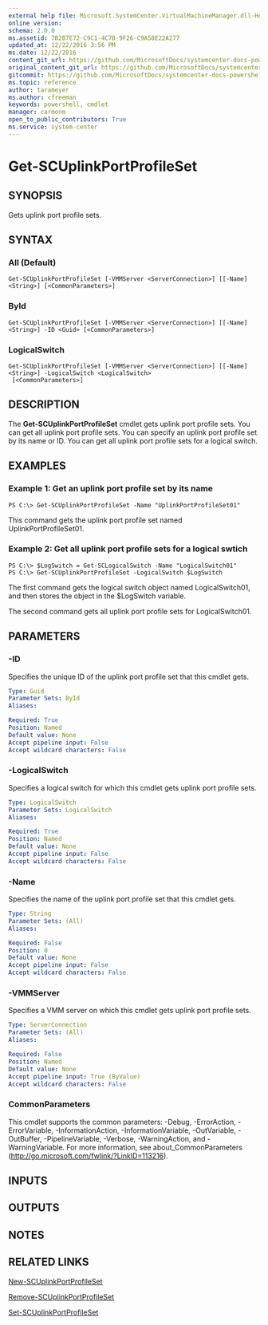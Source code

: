 ```yaml
---
external help file: Microsoft.SystemCenter.VirtualMachineManager.dll-Help.xml
online version: 
schema: 2.0.0
ms.assetid: 7B2B7E72-C9C1-4C7B-9F26-C9A58E22A277
updated_at: 12/22/2016 3:56 PM
ms.date: 12/22/2016
content_git_url: https://github.com/MicrosoftDocs/systemcenter-docs-powershell/blob/master/systemcenter-cmdlets/SystemCenter2016/VirtualMachineManager/vlatest/Get-SCUplinkPortProfileSet.md
original_content_git_url: https://github.com/MicrosoftDocs/systemcenter-docs-powershell/blob/master/systemcenter-cmdlets/SystemCenter2016/VirtualMachineManager/vlatest/Get-SCUplinkPortProfileSet.md
gitcommit: https://github.com/MicrosoftDocs/systemcenter-docs-powershell/blob/96e5647587661652225fbdd2c797cd4d59d542bc/systemcenter-cmdlets/SystemCenter2016/VirtualMachineManager/vlatest/Get-SCUplinkPortProfileSet.md
ms.topic: reference
author: tarameyer
ms.author: cfreeman
keywords: powershell, cmdlet
manager: carmonm
open_to_public_contributors: True
ms.service: system-center
---
```


# Get-SCUplinkPortProfileSet

## SYNOPSIS
Gets uplink port profile sets.

## SYNTAX

### All (Default)
```
Get-SCUplinkPortProfileSet [-VMMServer <ServerConnection>] [[-Name] <String>] [<CommonParameters>]
```

### ById
```
Get-SCUplinkPortProfileSet [-VMMServer <ServerConnection>] [[-Name] <String>] -ID <Guid> [<CommonParameters>]
```

### LogicalSwitch
```
Get-SCUplinkPortProfileSet [-VMMServer <ServerConnection>] [[-Name] <String>] -LogicalSwitch <LogicalSwitch>
 [<CommonParameters>]
```

## DESCRIPTION
The **Get-SCUplinkPortProfileSet** cmdlet gets uplink port profile sets.
You can get all uplink port profile sets.
You can specify an uplink port profile set by its name or ID.
You can get all uplink port profile sets for a logical switch.

## EXAMPLES

### Example 1: Get an uplink port profile set by its name
```
PS C:\> Get-SCUplinkPortProfileSet -Name "UplinkPortProfileSet01"
```

This command gets the uplink port profile set named UplinkPortProfileSet01.

### Example 2: Get all uplink port profile sets for a logical swtich
```
PS C:\> $LogSwitch = Get-SCLogicalSwitch -Name "LogicalSwitch01"
PS C:\> Get-SCUplinkPortProfileSet -LogicalSwitch $LogSwitch
```

The first command gets the logical switch object named LogicalSwitch01, and then stores the object in the $LogSwitch variable.

The second command gets all uplink port profile sets for LogicalSwitch01.

## PARAMETERS

### -ID
Specifies the unique ID of the uplink port profile set that this cmdlet gets.

```yaml
Type: Guid
Parameter Sets: ById
Aliases: 

Required: True
Position: Named
Default value: None
Accept pipeline input: False
Accept wildcard characters: False
```

### -LogicalSwitch
Specifies a logical switch for which this cmdlet gets uplink port profile sets.

```yaml
Type: LogicalSwitch
Parameter Sets: LogicalSwitch
Aliases: 

Required: True
Position: Named
Default value: None
Accept pipeline input: False
Accept wildcard characters: False
```

### -Name
Specifies the name of  the uplink port profile set that this cmdlet gets.

```yaml
Type: String
Parameter Sets: (All)
Aliases: 

Required: False
Position: 0
Default value: None
Accept pipeline input: False
Accept wildcard characters: False
```

### -VMMServer
Specifies a VMM server on which this cmdlet gets uplink port profile sets.

```yaml
Type: ServerConnection
Parameter Sets: (All)
Aliases: 

Required: False
Position: Named
Default value: None
Accept pipeline input: True (ByValue)
Accept wildcard characters: False
```

### CommonParameters
This cmdlet supports the common parameters: -Debug, -ErrorAction, -ErrorVariable, -InformationAction, -InformationVariable, -OutVariable, -OutBuffer, -PipelineVariable, -Verbose, -WarningAction, and -WarningVariable. For more information, see about_CommonParameters (http://go.microsoft.com/fwlink/?LinkID=113216).

## INPUTS

## OUTPUTS

## NOTES

## RELATED LINKS

[New-SCUplinkPortProfileSet](xref:SystemCenter2016/VirtualMachineManager/vlatest/New-SCUplinkPortProfileSet.md)

[Remove-SCUplinkPortProfileSet](xref:SystemCenter2016/VirtualMachineManager/vlatest/Remove-SCUplinkPortProfileSet.md)

[Set-SCUplinkPortProfileSet](xref:SystemCenter2016/VirtualMachineManager/vlatest/Set-SCUplinkPortProfileSet.md)

